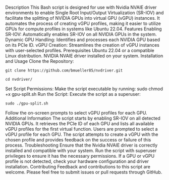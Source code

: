 Description
This Bash script is designed for use with Nvidia NVAIE driver environments to enable Single Root Input/Output Virtualization (SR-IOV) and facilitate the splitting of NVIDIA GPUs into virtual GPU (vGPU) instances. It automates the process of creating vGPU profiles, making it easier to utilize GPUs for compute profiles in systems like Ubuntu 22.04.
Features
Enabling SR-IOV: Automatically enables SR-IOV on all NVIDIA GPUs in the system.
Dynamic GPU Handling: Identifies and processes each NVIDIA GPU based on its PCIe ID.
vGPU Creation: Streamlines the creation of vGPU instances with user-selected profiles.
Prerequisites
Ubuntu 22.04 or a compatible Linux distribution.
NVIDIA NVAIE driver installed on your system.
Installation and Usage
    Clone the Repository:
    
    git clone https://github.com/bmueller85/nvdriver.git

    cd nvdriver/

Set Script Permissions:
Make the script executable by running:
sudo chmod +x gpu-split.sh
Run the Script:
Execute the script as a superuser:

    sudo ./gpu-split.sh
    
Follow the on-screen prompts to select vGPU profiles for each GPU.
Additional Information
The script starts by enabling SR-IOV on all detected NVIDIA GPUs.
It retrieves the PCIe ID of each GPU and lists all available vGPU profiles for the first virtual function.
Users are prompted to select a vGPU profile for each GPU.
The script attempts to create a vGPU with the chosen profile and provides feedback on the success or failure of this process.
Troubleshooting
Ensure that the Nvidia NVAIE driver is correctly installed and compatible with your system.
Run the script with superuser privileges to ensure it has the necessary permissions.
If a GPU or vGPU profile is not detected, check your hardware configuration and driver installation.
Contributing
Feedback and contributions to this script are welcome. Please feel free to submit issues or pull requests through GitHub.
